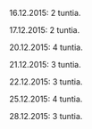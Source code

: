 16.12.2015: 2 tuntia.

17.12.2015: 2 tuntia.

20.12.2015: 4 tuntia.

21.12.2015: 3 tuntia.

22.12.2015: 3 tuntia.

25.12.2015: 4 tuntia.

28.12.2015: 3 tuntia.
